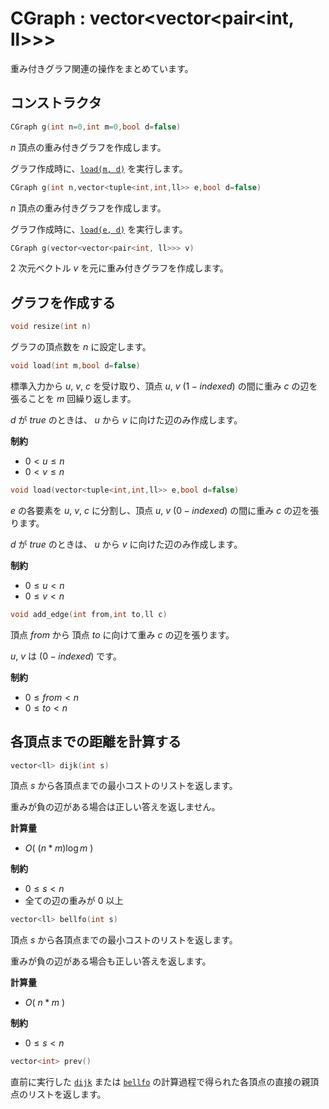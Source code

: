 # CGraph : vector<vector<pair<int, ll>>>

重み付きグラフ関連の操作をまとめています。

## コンストラクタ

```cpp
CGraph g(int n=0,int m=0,bool d=false)
```

$n$ 頂点の重み付きグラフを作成します。

グラフ作成時に、[`load(m, d)`](#loadmc) を実行します。

```cpp
CGraph g(int n,vector<tuple<int,int,ll>> e,bool d=false)
```

$n$ 頂点の重み付きグラフを作成します。

グラフ作成時に、[`load(e, d)`](#loadec) を実行します。

```cpp
CGraph g(vector<vector<pair<int, ll>>> v)
```

$2$ 次元ベクトル $v$ を元に重み付きグラフを作成します。

## グラフを作成する

```cpp
void resize(int n)
```

グラフの頂点数を $n$ に設定します。

<a id="loadmc"></a>

```cpp
void load(int m,bool d=false)
```

標準入力から $u,\ v,\ c$ を受け取り、頂点 $u,\ v\ (1-indexed)$ の間に重み $c$ の辺を張ることを $m$ 回繰り返します。

$d$ が $true$ のときは、 $u$ から $v$ に向けた辺のみ作成します。

**制約**

- $0 < u \leq n$
- $0 < v \leq n$

<a id="loadec"></a>

```cpp
void load(vector<tuple<int,int,ll>> e,bool d=false)
```

$e$ の各要素を $u,\ v,\ c$ に分割し、頂点 $u,\ v\ (0-indexed)$ の間に重み $c$ の辺を張ります。

$d$ が $true$ のときは、 $u$ から $v$ に向けた辺のみ作成します。

**制約**

- $0 \leq u < n$
- $0 \leq v < n$

```cpp
void add_edge(int from,int to,ll c)
```

頂点 $from$ から 頂点 $to$ に向けて重み $c$ の辺を張ります。

$u,\ v$ は $(0-indexed)$ です。

**制約**

- $0 \leq from < n$
- $0 \leq to < n$

## 各頂点までの距離を計算する

```cpp
vector<ll> dijk(int s)
```

頂点 $s$ から各頂点までの最小コストのリストを返します。

重みが負の辺がある場合は正しい答えを返しません。

**計算量**

- $O(\ (n*m)\log{m}\ )$

**制約**

- $0 \leq s < n$
- 全ての辺の重みが $0$ 以上

```cpp
vector<ll> bellfo(int s)
```

頂点 $s$ から各頂点までの最小コストのリストを返します。

重みが負の辺がある場合も正しい答えを返します。

**計算量**

- $O(\ n*m\ )$

**制約**

- $0 \leq s < n$

```cpp
vector<int> prev()
```

直前に実行した [`dijk`](#各頂点までの距離を計算する) または [`bellfo`](#各頂点までの距離を計算する) の計算過程で得られた各頂点の直接の親頂点のリストを返します。
